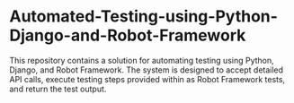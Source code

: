 # Automated-Testing-using-Python-Django-and-Robot-Framework
This repository contains a solution for automating testing using Python, Django, and Robot Framework. The system is designed to accept detailed API calls, execute testing steps provided within as Robot Framework tests, and return the test output.
